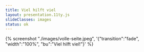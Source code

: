 ```yaml
---
title: Viel hilft viel
layout: presentation.11ty.js
slideClasses: images
status: ok
---
```


{% screenshot "./images/volle-seite.jpeg", '{"transition":"fade", "width":"100%", "bu":"Viel hilft viel!"}' %}